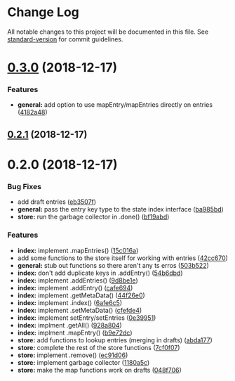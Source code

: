 # Change Log

All notable changes to this project will be documented in this file. See [standard-version](https://github.com/conventional-changelog/standard-version) for commit guidelines.

<a name="0.3.0"></a>
# [0.3.0](https://github.com/RopeXJS/RopeX/compare/v0.2.1...v0.3.0) (2018-12-17)


### Features

* **general:** add option to use mapEntry/mapEntries directly on entries ([4182a48](https://github.com/RopeXJS/RopeX/commit/4182a48))



<a name="0.2.1"></a>
## [0.2.1](https://github.com/RopeXJS/RopeX/compare/v0.2.0...v0.2.1) (2018-12-17)



<a name="0.2.0"></a>
# 0.2.0 (2018-12-17)


### Bug Fixes

* add draft entries ([eb3507f](https://github.com/RopeXJS/RopeX/commit/eb3507f))
* **general:** pass the entry key type to the state index interface ([ba985bd](https://github.com/RopeXJS/RopeX/commit/ba985bd))
* **store:** run the garbage collector in .done() ([bf19abd](https://github.com/RopeXJS/RopeX/commit/bf19abd))


### Features

* **index:** implement .mapEntries() ([15c016a](https://github.com/RopeXJS/RopeX/commit/15c016a))
* add some functions to the store itself for working with entries ([42cc670](https://github.com/RopeXJS/RopeX/commit/42cc670))
* **general:** stub out functions so there aren't any ts erros ([503b522](https://github.com/RopeXJS/RopeX/commit/503b522))
* **index:** don't add duplicate keys in .addEntry() ([54b6dbd](https://github.com/RopeXJS/RopeX/commit/54b6dbd))
* **index:** implement .addEntries() ([9d8be1e](https://github.com/RopeXJS/RopeX/commit/9d8be1e))
* **index:** implement .addEntry() ([cafe694](https://github.com/RopeXJS/RopeX/commit/cafe694))
* **index:** implement .getMetaData() ([44f26e0](https://github.com/RopeXJS/RopeX/commit/44f26e0))
* **index:** implement .index() ([6afe6c5](https://github.com/RopeXJS/RopeX/commit/6afe6c5))
* **index:** implement .setMetaData() ([cfefde4](https://github.com/RopeXJS/RopeX/commit/cfefde4))
* **index:** implement setEntry/setEntries ([0e39951](https://github.com/RopeXJS/RopeX/commit/0e39951))
* **index:** implment .getAll() ([928a804](https://github.com/RopeXJS/RopeX/commit/928a804))
* **index:** implment .mapEntry() ([b9e72dc](https://github.com/RopeXJS/RopeX/commit/b9e72dc))
* **store:** add functions to lookup entries (merging in drafts) ([abda177](https://github.com/RopeXJS/RopeX/commit/abda177))
* **store:** complete the rest of the store functions ([7cf0f07](https://github.com/RopeXJS/RopeX/commit/7cf0f07))
* **store:** implement .remove() ([ec91d06](https://github.com/RopeXJS/RopeX/commit/ec91d06))
* **store:** implement garbage collector ([1180a5c](https://github.com/RopeXJS/RopeX/commit/1180a5c))
* **store:** make the map functions work on drafts ([048f706](https://github.com/RopeXJS/RopeX/commit/048f706))
